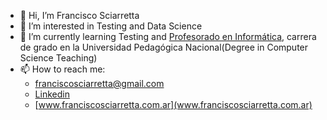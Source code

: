 - 👋 Hi, I’m Francisco Sciarretta
- 👀 I’m interested in Testing and Data Science
- 🌱 I’m currently learning Testing and [Profesorado en Informática](https://unipe.edu.ar/formacion/carreras/profesorados/item/655-profesorado-en-informatica), carrera de grado en la Universidad Pedagógica Nacional(Degree in Computer Science Teaching)
- 📫 How to reach me:
  - franciscosciarretta@gmail.com <br>
  - [Linkedin](https://www.linkedin.com/in/francisco-sciarretta/) <br>
  - [www.franciscosciarretta.com.ar](www.franciscosciarretta.com.ar)

<!---
 ✨ repository 
--->
